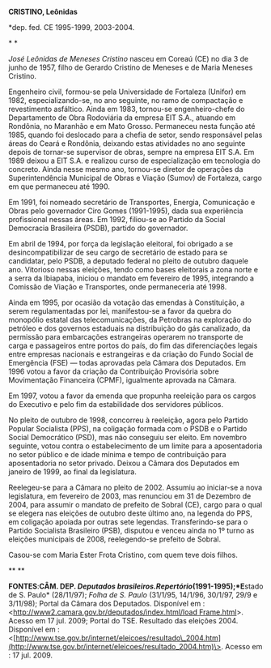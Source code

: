 **CRISTINO, Leônidas**

\*dep. fed. CE 1995-1999, 2003-2004.

* *

*José Leônidas de Meneses Cristino* nasceu em Coreaú (CE) no dia 3 de
junho de 1957, filho de Gerardo Cristino de Meneses e de Maria Meneses
Cristino.

Engenheiro civil, formou-se pela Universidade de Fortaleza (Unifor) em
1982, especializando-se, no ano seguinte, no ramo de compactação e
revestimento asfáltico. Ainda em 1983, tornou-se engenheiro-chefe do
Departamento de Obra Rodoviária da empresa EIT S.A., atuando em
Rondônia, no Maranhão e em Mato Grosso. Permaneceu nesta função até
1985, quando foi deslocado para a chefia de setor, sendo responsável
pelas áreas do Ceará e Rondônia, deixando estas atividades no ano
seguinte depois de tornar-se supervisor de obras, sempre na empresa EIT
S.A. Em 1989 deixou a EIT S.A. e realizou curso de especialização em
tecnologia do concreto. Ainda nesse mesmo ano, tornou-se diretor de
operações da Superintendência Municipal de Obras e Viação (Sumov) de
Fortaleza, cargo em que permaneceu até 1990.

Em 1991, foi nomeado secretário de Transportes, Energia, Comunicação e
Obras pelo governador Ciro Gomes (1991-1995), dada sua experiência
profissional nessas áreas. Em 1992, filiou-se ao Partido da Social
Democracia Brasileira (PSDB), partido do governador.

Em abril de 1994, por força da legislação eleitoral, foi obrigado a se
desincompatibilizar de seu cargo de secretário de estado para se
candidatar, pelo PSDB, a deputado federal no pleito de outubro daquele
ano. Vitorioso nessas eleições, tendo como bases eleitorais a zona norte
e a serra da Ibiapaba, iniciou o mandato em fevereiro de 1995,
integrando a Comissão de Viação e Transportes, onde permaneceria até
1998.

Ainda em 1995, por ocasião da votação das emendas à Constituição, a
serem regulamentadas por lei, manifestou-se a favor da quebra do
monopólio estatal das telecomunicações, da Petrobras na exploração do
petróleo e dos governos estaduais na distribuição do gás canalizado, da
permissão para embarcações estrangeiras operarem no transporte de carga
e passageiros entre portos do país, do fim das diferenciações legais
entre empresas nacionais e estrangeiras e da criação do Fundo Social de
Emergência (FSE) — todas aprovadas pela Câmara dos Deputados. Em 1996
votou a favor da criação da Contribuição Provisória sobre Movimentação
Financeira (CPMF), igualmente aprovada na Câmara.

Em 1997, votou a favor da emenda que propunha reeleição para os cargos
do Executivo e pelo fim da estabilidade dos servidores públicos.

No pleito de outubro de 1998, concorreu à reeleição, agora pelo Partido
Popular Socialista (PPS), na coligação formada com o PSDB e o Partido
Social Democrático (PSD), mas não conseguiu ser eleito. Em novembro
seguinte, votou contra o estabelecimento de um limite para a
aposentadoria no setor público e de idade mínima e tempo de contribuição
para aposentadoria no setor privado. Deixou a Câmara dos Deputados em
janeiro de 1999, ao final da legislatura.

Reelegeu-se para a Câmara no pleito de 2002. Assumiu ao iniciar-se a
nova legislatura, em fevereiro de 2003, mas renunciou em 31 de Dezembro
de 2004, para assumir o mandato de prefeito de Sobral (CE), cargo para o
qual se elegera nas eleições de outubro deste último ano, na legenda do
PPS, em coligação apoiada por outras sete legendas. Transferindo-se para
o Partido Socialista Brasileiro (PSB), disputou e venceu ainda no 1º
turno as eleições municipais de 2008, reelegendo-se prefeito de Sobral.

Casou-se com Maria Ester Frota Cristino, com quem teve dois filhos.

** **

**FONTES**:**CÂM. DEP. *Deputados
brasileiros.*Repertório**(1991-1995);*E**stado de S. Paulo* (28/11/97);
*Folha de S. Paulo* (31/1/95, 14/1/96, 30/1/97, 29/9 e 3/11/98); Portal
da Câmara dos Deputados. Disponível em :
\<[http://www2.camara.gov.br/deputados/index.html/load
Frame.html](http://www2.camara.gov.br/deputados/index.html/load%20Frame.html)\>.
Acesso em 17 jul. 2009; Portal do TSE. Resultado das eleições 2004.
Disponível em :
\<[http://www.tse.gov.br/internet/eleicoes/resultado\_2004.htm](http://www.tse.gov.br/internet/eleicoes/resultado_2004.htm)\>.
Acesso em : 17 jul. 2009.
